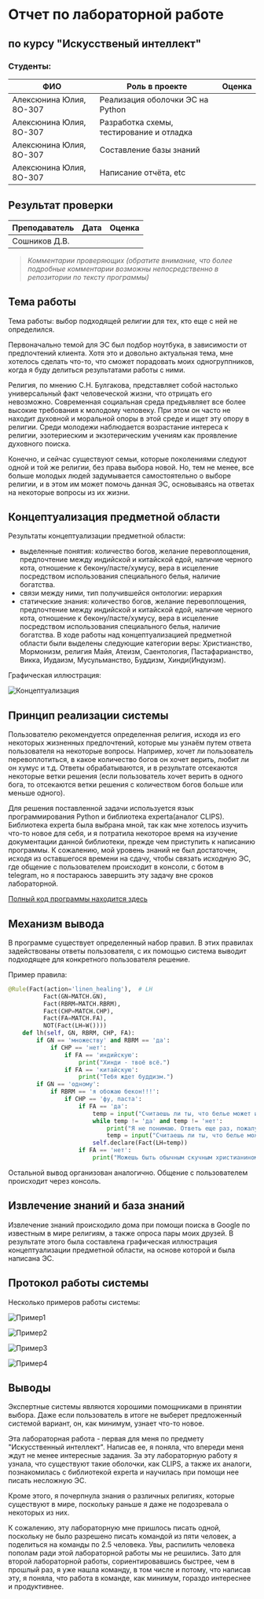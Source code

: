 # Отчет по лабораторной работе
## по курсу "Искусственый интеллект"

### Студенты: 

| ФИО       | Роль в проекте                     | Оценка       |
|-----------|------------------------------------|--------------|
| Алексюнина Юлия, 8О-307 | Реализация оболочки ЭС на Python |          |
| Алексюнина Юлия, 8О-307 | Разработка схемы, тестирование и отладка |       |
| Алексюнина Юлия, 8О-307 | Составление базы знаний |      |
| Алексюнина Юлия, 8О-307 | Написание отчёта, etc |          |

## Результат проверки

| Преподаватель     | Дата         |  Оценка       |
|-------------------|--------------|---------------|
| Сошников Д.В. |              |               |

> *Комментарии проверяющих (обратите внимание, что более подробные комментарии возможны непосредственно в репозитории по тексту программы)*

## Тема работы

Тема работы: выбор подходящей религии для тех, кто еще с ней не определился.


Первоначально темой для ЭС был подбор ноутбука, в зависимости от предпочтений клиента. Хотя это и довольно актуальная тема, мне хотелось сделать что-то, что сможет порадовать моих одногруппников, когда я буду делиться результатами работы с ними. 

Религия, по мнению С.Н. Булгакова, представляет собой настолько универсальный факт человеческой жизни, что отрицать его невозможно.
Современная социальная среда предъявляет все более высокие требования к молодому человеку. При этом он часто не находит духовной и моральной опоры в этой среде и ищет эту опору в религии. Среди молодежи наблюдается возрастание интереса к религии, эзотериеским и экзотерическим учениям как проявление духовного поиска.

Конечно, и сейчас существуют семьи, которые поколениями следуют одной и той же религии, без права выбора новой. Но, тем не менее, все больше молодых людей задумывается самостоятельно о выборе религии, и в этом им может помочь данная ЭС, основываясь на ответах на некоторые вопросы из их жизни.

## Концептуализация предметной области

Результаты концептуализации предметной области:
 - выделенные понятия: количество богов, желание перевоплощения, предпочтение между индийской и китайской едой, наличие черного кота, отношение к бекону/пасте/хумусу, вера в исцеление посредством использования специального белья, наличие богатства. 
 - связи между ними, тип получившейся онтологии: иерархия
 - статические знания: количество богов, желание перевоплощения, предпочтение между индийской и китайской едой, наличие черного кота, отношение к бекону/пасте/хумусу, вера в исцеление посредством использования специального белья, наличие богатства.
В ходе работы над концептуализацией предметной области были выделены следующие категории веры: Христианство, Мормонизм, религия Майя, Атеизм, Саентология, Пастафарианство, Викка, Иудаизм, Мусульманство, Буддизм, Хинди(Индуизм).  


Графическая иллюстрация:

![Концептуализация](religion.png)

## Принцип реализации системы

Пользователю рекомендуется определенная религия, исходя из его некоторых жизненных предпочтений, которые мы узнаём путем ответа пользователя на некоторые вопросы. Например, хочет ли пользователь перевоплотиться, в какое количество богов он хочет верить, любит ли он хумус и т.д. Ответы обрабатываются, и в результате отсекаются некоторые ветки решения (если пользователь хочет верить в одного бога, то отсекаются ветки решения с количеством богов больше или меньше одного).

Для решения поставленной задачи используется язык программирования Python и библиотека experta(аналог CLIPS). Библиотека experta была выбрана мной, так как мне хотелось изучить что-то новое для себя, и я потратила некоторое время на изучение документации данной библиотеки, прежде чем приступить к написанию программы. К сожалению, мой уровень знаний не был достаточен, исходя из оставшегося времени на сдачу, чтобы связать исходную ЭС, где общение с пользователем происходит в консоли, с ботом в telegram, но я постараюсь завершить эту задачу вне сроков лабораторной. 

[Полный код программы находится здесь](https://github.com/xoxoginger/meow-code-lab1-ai-mai/blob/master/es.py)
## Механизм вывода

В программе существует определенный набор правил. В этих правилах задействованы ответы пользователя, с их помощью система выводит подходящее для конкретного пользователя решение. 

Пример правила:
```python
@Rule(Fact(action='linen_healing'),  # LH
          Fact(GN=MATCH.GN),
          Fact(RBRM=MATCH.RBRM),
          Fact(CHP=MATCH.CHP),
          Fact(FA=MATCH.FA),
          NOT(Fact(LH=W())))
    def lh(self, GN, RBRM, CHP, FA):
        if GN == 'множеству' and RBRM == 'да':
            if CHP == 'нет':
                if FA == 'индийскую':
                    print("Хинди - твоё всё.")
                if FA == 'китайскую':
                    print("Тебя ждет буддизм.")
        if GN == 'одному':
            if RBRM == 'я обожаю бекон!!!':
                if CHP == 'фу, паста':
                    if FA == 'да':
                        temp = input("Считаешь ли ты, что белье может исцелять? (да, нет) ").lower()
                        while temp != 'да' and temp != 'нет':
                            print("Я не понимаю. Ответь еще раз, пожалуйста.")
                            temp = input("Считаешь ли ты, что белье может исцелять? (да, нет) ").lower()
                        self.declare(Fact(LH=temp))
                    if FA == 'нет':
                        print("Можешь быть обычным скучным христианином.")
```
Остальной вывод организован аналогично.
Общение с пользователем происходит через консоль.

## Извлечение знаний и база знаний

Извлечение знаний происходило дома при помощи поиска в Google по известным в мире религиям, а также опроса пары моих друзей.
В результате этого была составлена графическая иллюстрация концептуализации предметной области, на основе которой и была написана ЭС.

## Протокол работы системы

Несколько примеров работы системы:

![Пример1](1.JPG)

![Пример2](2.JPG)

![Пример3](3.JPG)

![Пример4](4.JPG)

## Выводы

Экспертные системы являются хорошими помощниками в принятии выбора. Даже если пользователь в итоге не выберет предложенный системой вариант, он, как минимум, узнает что-то новое. 

Эта лабораторная работа - первая для меня по предмету "Искусственный интеллект". Написав ее, я поняла, что впереди меня ждут не менее интересные задания. За эту лабораторную работу я узнала, что существуют такие оболочки, как CLIPS, а также их аналоги, познакомилась с библиотекой experta и научилась при помощи нее писать несложную ЭС. 

Кроме этого, я почерпнула знания о различных религиях, которые существуют в мире, поскольку раньше я даже не подозревала о некоторых из них.

К сожалению, эту лабораторную мне пришлось писать одной, поскольку не было разрешено писать командой из пяти человек, а поделиться на команды по 2.5 человека. Увы, распилить человека пополам ради этой лабораторной работы мы не решились. 
Зато для второй лабораторной работы, сориентировавшись быстрее, чем в прошлый раз, я уже нашла команду, в том числе и потому, что написав эту, я поняла, что работа в команде, как минимум, гораздо интереснее и продуктивнее.
